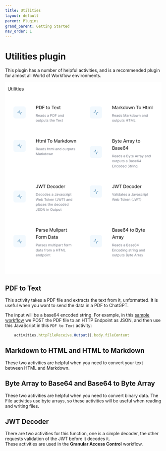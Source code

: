 ```yaml
---
title: Utilities
layout: default
parent: Plugins
grand_parent: Getting Started
nav_order: 1
---
```


# Utilities plugin

This plugin has a number of helpful activities, and is a recommended plugin for almost all World of Workflow environments.

![](../images/2024-08-21-09-19-21.png)

## PDF to Text
This activity takes a PDF file and extracts the text from it, unformatted.  It is useful when you want to send the data in a PDF to ChatGPT.  

The input will be a base64 encoded string.  For example, 
in this [sample workflow](../22_samples/UploadPDFChat.md) we POST the PDF file to an HTTP Endpoint as JSON, and then use this JavaScript in this `PDF to Text` activity:
```js
    activities.httpFileReceive.Output().body.fileContent
```

## Markdown to HTML and HTML to Markdown
These two activities are helpful when you need to convert your text between HTML and Markdown.

## Byte Array to Base64 and Base64 to Byte Array
These two activities are helpful when you need to convert binary data.  The File activities use byte arrays, so these activities will be useful when reading and writing files.

## JWT Decoder
There are two activities for this function, one is a simple decoder, the other requests validation of the JWT before it decodes it.  
These activities are used in the **Granular Access Control** workflow.


